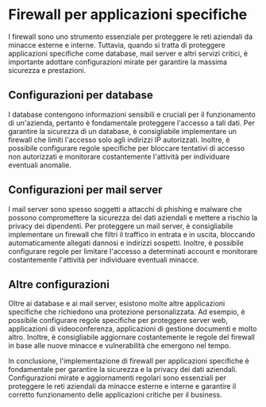 # Firewall per applicazioni specifiche

I firewall sono uno strumento essenziale per proteggere le reti aziendali da minacce esterne e interne. Tuttavia, quando si tratta di proteggere applicazioni specifiche come database, mail server e altri servizi critici, è importante adottare configurazioni mirate per garantire la massima sicurezza e prestazioni.

## Configurazioni per database

I database contengono informazioni sensibili e cruciali per il funzionamento di un'azienda, pertanto è fondamentale proteggere l'accesso a tali dati. Per garantire la sicurezza di un database, è consigliabile implementare un firewall che limiti l'accesso solo agli indirizzi IP autorizzati. Inoltre, è possibile configurare regole specifiche per bloccare tentativi di accesso non autorizzati e monitorare costantemente l'attività per individuare eventuali anomalie.

## Configurazioni per mail server

I mail server sono spesso soggetti a attacchi di phishing e malware che possono compromettere la sicurezza dei dati aziendali e mettere a rischio la privacy dei dipendenti. Per proteggere un mail server, è consigliabile implementare un firewall che filtri il traffico in entrata e in uscita, bloccando automaticamente allegati dannosi e indirizzi sospetti. Inoltre, è possibile configurare regole per limitare l'accesso a determinati account e monitorare costantemente l'attività per individuare eventuali minacce.

## Altre configurazioni

Oltre ai database e ai mail server, esistono molte altre applicazioni specifiche che richiedono una protezione personalizzata. Ad esempio, è possibile configurare regole specifiche per proteggere server web, applicazioni di videoconferenza, applicazioni di gestione documenti e molto altro. Inoltre, è consigliabile aggiornare costantemente le regole del firewall in base alle nuove minacce e vulnerabilità che emergono nel tempo.

In conclusione, l'implementazione di firewall per applicazioni specifiche è fondamentale per garantire la sicurezza e la privacy dei dati aziendali. Configurazioni mirate e aggiornamenti regolari sono essenziali per proteggere le reti aziendali da minacce esterne e interne e garantire il corretto funzionamento delle applicazioni critiche per il business.